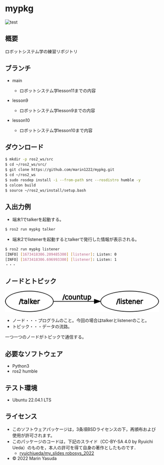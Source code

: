# mypkg
![test](https://github.com/marin1222/mypkg/actions/workflows/test.yml/badge.svg)

## 概要
ロボットシステム学の練習リポジトリ



## ブランチ
* main
  * ロボットシステム学lesson11までの内容

* lesson9
  * ロボットシステム学lesson9までの内容

* lesson10
  * ロボットシステム学lesson10まで内容

## ダウンロード
```bash
$ mkdir -p ros2_ws/src
$ cd ~/ros2_ws/src/
$ git clone https://github.com/marin1222/mypkg.git
$ cd ~/ros2_ws
$ sudo rosdep install -i --from-path src --rosdistro humble -y
$ colcon build
$ source ~/ros2_ws/install/setup.bash
```
## 入出力例
* 端末1でtalkerを起動する。
```bash
$ ros2 run mypkg talker
```
* 端末2でlistenerを起動するとtalkerで発行した情報が表示される。
```bash
$ ros2 run mypkg listener
[INFO] [1673418306.209485300] [listener]: Listen: 0
[INFO] [1673418306.696993300] [listener]: Listen: 1
・・・
```

## ノードとトピック
![](https://raw.githubusercontent.com/marin1222/mypkg/main/rosgraph.png)
* ノード・・・プログラムのこと。今回の場合はtalkerとlistenerのこと。
* トピック・・・データの流路。

一つ一つのノードがトピックで通信する。

## 必要なソフトウェア
* Python3
* ros2 humble

## テスト環境
* Ubuntu 22.04.1 LTS

## ライセンス
* このソフトウェアパッケージは，3条項BSDライセンスの下，再頒布および使用が許可されます。
* このパッケージのコードは，下記のスライド（CC-BY-SA 4.0 by Ryuichi Ueda）のものを，本人の許可を得て自身の著作としたものです．
  * [ryuichiueda/my_slides robosys_2022](https://github.com/ryuichiueda/my_slides/tree/master/robosys_2022)
* © 2022 Marin Yasuda
